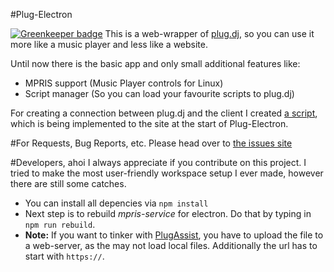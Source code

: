 #Plug-Electron

[![Greenkeeper badge](https://badges.greenkeeper.io/Pogodaanton/Plug-Electron.svg)](https://greenkeeper.io/)
This is a web-wrapper of [plug.dj](http://plug.dj), so you can use it more like a music player and less like a website.

Until now there is the basic app and only small additional features like:
* MPRIS support (Music Player controls for Linux)
* Script manager (So you can load your favourite scripts to plug.dj)

For creating a connection between plug.dj and the client I created [a script](https://github.com/Pogodaanton/PlugAssist), which is being implemented to the site at the start of Plug-Electron.

#For Requests, Bug Reports, etc.
Please head over to [the issues site](https://github.com/Pogodaanton/Plug-Electron/issues)

#Developers, ahoi
I always appreciate if you contribute on this project. I tried to make the most user-friendly workspace setup I ever made, however there are still some catches.

* You can install all depencies via `npm install`
* Next step is to rebuild *mpris-service* for electron. Do that by typing in `npm run rebuild`.
* **Note:** If you want to tinker with [PlugAssist](https://github.com/Pogodaanton/PlugAssist), you have to upload the file to a web-server, as the <webview/> may not load local files. Additionally the url has to start with `https://`.
